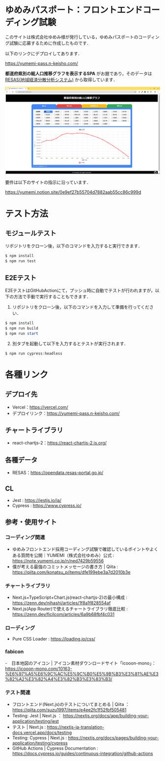 # ゆめみパスポート：フロントエンドコーディング試験

このサイトは株式会社ゆめみ様が発行している，ゆめみパスポートのコーディング試験に応募するために作成したものです．

以下のリンクにデプロイしてあります．

https://yumemi-pass.n-keisho.com/


**都道府県別の総人口推移グラフを表示するSPA** がお題であり，そのデータは [RESAS(地域経済分散分析システム)](https://opendata.resas-portal.go.jp/) から取得しています．

![イメージ画像](image/README/1715153964333.png)

要件は以下のサイトの指示に沿っています．

https://yumemi.notion.site/0e9ef27b55704d7882aab55cc86c999d

# テスト方法
## モジュールテスト
リポジトリをクローン後，以下のコマンドを入力すると実行できます．
```powershell
$ npm install
$ npm run test
```
## E2Eテスト
E2EテストはGitHubActionにて，プッシュ時に自動でテストが行われますが，以下の方法で手動で実行することもできます．

1. リポジトリをクローン後，以下のコマンドを入力して準備を行ってください．
```powershell
$ npm install
$ npm run build
$ npm run start
```
2. 別タブを起動して以下を入力するとテストが実行されます．
```powershell
$ npm run cypress:headless
```


# 各種リンク
## デプロイ先
- Vercel：https://vercel.com/
- デプロイリンク：https://yumemi-pass.n-keisho.com/

## チャートライブラリ
- react-chartjs-2：https://react-chartjs-2.js.org/

## 各種データ
- RESAS：https://opendata.resas-portal.go.jp/

## CL
- Jest : https://jestjs.io/ja/
- Cypress : https://www.cypress.io/

## 参考・使用サイト
### コーディング関連
- ゆめみフロントエンド採用コーディング試験で確認しているポイントやよくある質問を公開｜YUMEMI（株式会社ゆめみ）公式 : https://note.yumemi.co.jp/n/ned7429b59556
- 僕が考える最強のコミットメッセージの書き方 | Qiita : https://qiita.com/konatsu_p/items/dfe199ebe3a7d2010b3e

### チャートライブラリ
- Next.js+TypeScript+Chart.js(react-chartjs-2)の最小構成 : https://zenn.dev/nihashi/articles/1f8a1f828554af
- Next.js(App Router)で使えるチャートライブラリ徹底比較 : https://zenn.dev/ficilcom/articles/6a9b68fbf4c031


### ローディング
- Pure CSS Loader : https://loading.io/css/

### fabicon
-　日本地図のアイコン | アイコン素材ダウンロードサイト「icooon-mono」： https://icooon-mono.com/10163-%E6%97%A5%E6%9C%AC%E5%9C%B0%E5%9B%B3%E3%81%AE%E3%82%A2%E3%82%A4%E3%82%B3%E3%83%B3/

### テスト関連

- フロントエンド(Next.js)のテストについてまとめる | Qiita ： https://qiita.com/suzu1997/items/e4ee2fc1f52fbf505481
- Testing: Jest | Next.js ： https://nextjs.org/docs/app/building-your-application/testing/jest
- テスト | Next.js : https://nextjs-ja-translation-docs.vercel.app/docs/testing
- Testing: Cypress | Next.js : https://nextjs.org/docs/pages/building-your-application/testing/cypress
- GitHub Actions | Cypress Documentation : https://docs.cypress.io/guides/continuous-integration/github-actions
